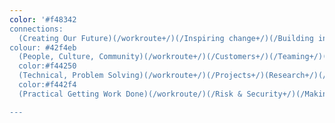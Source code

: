 ```yaml
---
color: '#f48342
connections:
  (Creating Our Future)(/workroute+/)(/Inspiring change+/)(/Building insights+/)(/Competitive edge+/)(/Experimenting+/)(/Leading Directions+/)(ScenarioPlanning+/)
colour: #42f4eb
  (People, Culture, Community)(/workroute+/)(/Customers+/)(/Teaming+/)(/Community Service+/)(/Cultures+/)(/Communications+/)(/Growing People+/)
  color:#f44250
  (Technical, Problem Solving)(/workroute+/)(/Projects+/)(Research+/)(/Problem Solvers+/)(/Technical+/)(/Improvement+/)(/Performance analysis+/)
  color:#f442f4
  (Practical Getting Work Done)(/workroute/)(/Risk & Security+/)(/Making Things Happen+/)(/Order+/)(/Practical+/)(/Producers+/)(/Organising+/)

---
```




